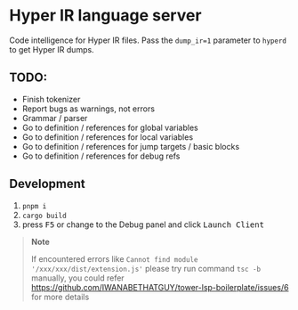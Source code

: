 # Hyper IR language server

Code intelligence for Hyper IR files.
Pass the `dump_ir=1` parameter to `hyperd` to get Hyper IR dumps.

## TODO:

* Finish tokenizer
* Report bugs as warnings, not errors
* Grammar / parser
* Go to definition / references for global variables
* Go to definition / references for local variables
* Go to definition / references for jump targets / basic blocks
* Go to definition / references for debug refs

## Development
1. `pnpm i`
2. `cargo build`
3. press <kbd>F5</kbd> or change to the Debug panel and click <kbd>Launch Client</kbd>
> **Note**  
> 
> If encountered errors like `Cannot find module '/xxx/xxx/dist/extension.js'`
> please try run command `tsc -b` manually, you could refer https://github.com/IWANABETHATGUY/tower-lsp-boilerplate/issues/6 for more details
